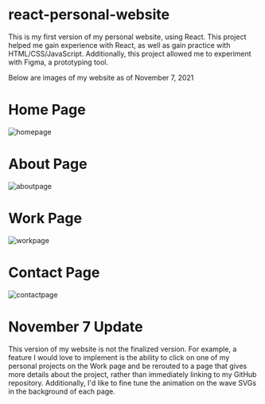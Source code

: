 # react-personal-website
This is my first version of my personal website, using React. This project helped me gain experience with React, as well as gain practice with HTML/CSS/JavaScript. Additionally, this project allowed me to experiment with Figma, a prototyping tool.

Below are images of my website as of November 7, 2021

# Home Page

![homepage](https://user-images.githubusercontent.com/73635827/140656545-3ea1d350-7173-4f8b-990e-97c4bbfe0b6a.png)


# About Page

![aboutpage](https://user-images.githubusercontent.com/73635827/140656549-e8100842-83af-4af9-a10c-e61a2df0c7c8.png)


# Work Page

![workpage](https://user-images.githubusercontent.com/73635827/140656553-e4055954-b7ce-40b0-b568-3704d54f941a.png)


# Contact Page

![contactpage](https://user-images.githubusercontent.com/73635827/140656552-95646ff3-d60a-493b-9688-564b130ea209.png)


# November 7 Update
This version of my website is not the finalized version. For example, a feature I would love to implement is the ability to click on one of my personal projects on the Work page and be rerouted to a page that gives more details about the project, rather than immediately linking to my GitHub repository. Additionally, I'd like to fine tune the animation on the wave SVGs in the background of each page.
